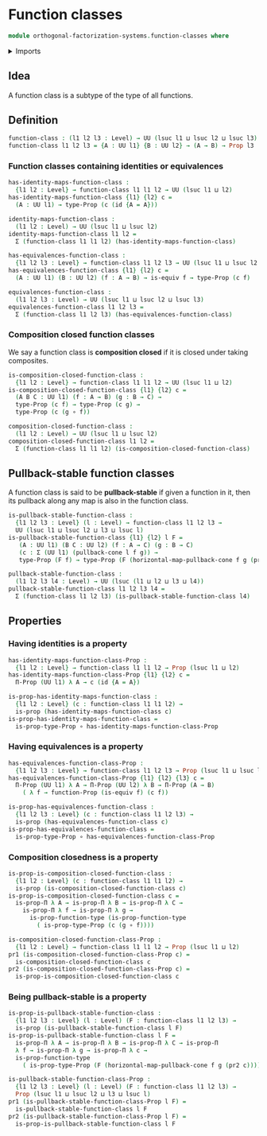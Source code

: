 # Function classes

```agda
module orthogonal-factorization-systems.function-classes where
```

<details><summary>Imports</summary>

```agda
open import foundation.dependent-pair-types
open import foundation.equivalences
open import foundation.functions
open import foundation.propositions
open import foundation.pullback-squares
open import foundation.universe-levels
```

</details>

## Idea

A function class is a subtype of the type of all functions.

## Definition

```agda
function-class : (l1 l2 l3 : Level) → UU (lsuc l1 ⊔ lsuc l2 ⊔ lsuc l3)
function-class l1 l2 l3 = {A : UU l1} {B : UU l2} → (A → B) → Prop l3
```

### Function classes containing identities or equivalences

```agda
has-identity-maps-function-class :
  {l1 l2 : Level} → function-class l1 l1 l2 → UU (lsuc l1 ⊔ l2)
has-identity-maps-function-class {l1} {l2} c =
  (A : UU l1) → type-Prop (c (id {A = A}))

identity-maps-function-class :
  (l1 l2 : Level) → UU (lsuc l1 ⊔ lsuc l2)
identity-maps-function-class l1 l2 =
  Σ (function-class l1 l1 l2) (has-identity-maps-function-class)

has-equivalences-function-class :
  {l1 l2 l3 : Level} → function-class l1 l2 l3 → UU (lsuc l1 ⊔ lsuc l2 ⊔ l3)
has-equivalences-function-class {l1} {l2} c =
  (A : UU l1) (B : UU l2) (f : A → B) → is-equiv f → type-Prop (c f)

equivalences-function-class :
  (l1 l2 l3 : Level) → UU (lsuc l1 ⊔ lsuc l2 ⊔ lsuc l3)
equivalences-function-class l1 l2 l3 =
  Σ (function-class l1 l2 l3) (has-equivalences-function-class)
```

### Composition closed function classes

We say a function class is **composition closed** if it is closed under taking
composites.

```agda
is-composition-closed-function-class :
  {l1 l2 : Level} → function-class l1 l1 l2 → UU (lsuc l1 ⊔ l2)
is-composition-closed-function-class {l1} {l2} c =
  (A B C : UU l1) (f : A → B) (g : B → C) →
  type-Prop (c f) → type-Prop (c g) →
  type-Prop (c (g ∘ f))

composition-closed-function-class :
  (l1 l2 : Level) → UU (lsuc l1 ⊔ lsuc l2)
composition-closed-function-class l1 l2 =
  Σ (function-class l1 l1 l2) (is-composition-closed-function-class)
```

## Pullback-stable function classes

A function class is said to be **pullback-stable** if given a function in it,
then its pullback along any map is also in the function class.

```agda
is-pullback-stable-function-class :
  {l1 l2 l3 : Level} (l : Level) → function-class l1 l2 l3 →
  UU (lsuc l1 ⊔ lsuc l2 ⊔ l3 ⊔ lsuc l)
is-pullback-stable-function-class {l1} {l2} l F =
   (A : UU l1) (B C : UU l2) (f : A → C) (g : B → C)
   (c : Σ (UU l1) (pullback-cone l f g)) →
   type-Prop (F f) → type-Prop (F (horizontal-map-pullback-cone f g (pr2 c)))

pullback-stable-function-class :
  (l1 l2 l3 l4 : Level) → UU (lsuc (l1 ⊔ l2 ⊔ l3 ⊔ l4))
pullback-stable-function-class l1 l2 l3 l4 =
  Σ (function-class l1 l2 l3) (is-pullback-stable-function-class l4)
```

## Properties

### Having identities is a property

```agda
has-identity-maps-function-class-Prop :
  {l1 l2 : Level} → function-class l1 l1 l2 → Prop (lsuc l1 ⊔ l2)
has-identity-maps-function-class-Prop {l1} {l2} c =
  Π-Prop (UU l1) λ A → c (id {A = A})

is-prop-has-identity-maps-function-class :
  {l1 l2 : Level} (c : function-class l1 l1 l2) →
  is-prop (has-identity-maps-function-class c)
is-prop-has-identity-maps-function-class =
  is-prop-type-Prop ∘ has-identity-maps-function-class-Prop
```

### Having equivalences is a property

```agda
has-equivalences-function-class-Prop :
  {l1 l2 l3 : Level} → function-class l1 l2 l3 → Prop (lsuc l1 ⊔ lsuc l2 ⊔ l3)
has-equivalences-function-class-Prop {l1} {l2} {l3} c =
  Π-Prop (UU l1) λ A → Π-Prop (UU l2) λ B → Π-Prop (A → B)
    ( λ f → function-Prop (is-equiv f) (c f))

is-prop-has-equivalences-function-class :
  {l1 l2 l3 : Level} (c : function-class l1 l2 l3) →
  is-prop (has-equivalences-function-class c)
is-prop-has-equivalences-function-class =
  is-prop-type-Prop ∘ has-equivalences-function-class-Prop
```

### Composition closedness is a property

```agda
is-prop-is-composition-closed-function-class :
  {l1 l2 : Level} (c : function-class l1 l1 l2) →
  is-prop (is-composition-closed-function-class c)
is-prop-is-composition-closed-function-class c =
  is-prop-Π λ A → is-prop-Π λ B → is-prop-Π λ C →
    is-prop-Π λ f → is-prop-Π λ g →
      is-prop-function-type (is-prop-function-type
        ( is-prop-type-Prop (c (g ∘ f))))

is-composition-closed-function-class-Prop :
  {l1 l2 : Level} → function-class l1 l1 l2 → Prop (lsuc l1 ⊔ l2)
pr1 (is-composition-closed-function-class-Prop c) =
  is-composition-closed-function-class c
pr2 (is-composition-closed-function-class-Prop c) =
  is-prop-is-composition-closed-function-class c
```

### Being pullback-stable is a property

```agda
is-prop-is-pullback-stable-function-class :
  {l1 l2 l3 : Level} (l : Level) (F : function-class l1 l2 l3) →
  is-prop (is-pullback-stable-function-class l F)
is-prop-is-pullback-stable-function-class l F =
  is-prop-Π λ A → is-prop-Π λ B → is-prop-Π λ C → is-prop-Π
  λ f → is-prop-Π λ g → is-prop-Π λ c →
  is-prop-function-type
    ( is-prop-type-Prop (F (horizontal-map-pullback-cone f g (pr2 c))))

is-pullback-stable-function-class-Prop :
  {l1 l2 l3 : Level} (l : Level) (F : function-class l1 l2 l3) →
  Prop (lsuc l1 ⊔ lsuc l2 ⊔ l3 ⊔ lsuc l)
pr1 (is-pullback-stable-function-class-Prop l F) =
  is-pullback-stable-function-class l F
pr2 (is-pullback-stable-function-class-Prop l F) =
  is-prop-is-pullback-stable-function-class l F
```
